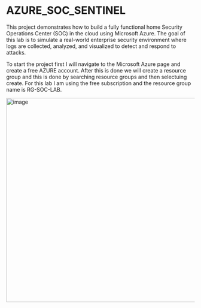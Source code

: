 # AZURE_SOC_SENTINEL
This project demonstrates how to build a fully functional home Security Operations Center (SOC) in the cloud using Microsoft Azure. The goal of this lab is to simulate a real-world enterprise security environment where logs are collected, analyzed, and visualized to detect and respond to attacks.

To start the project first I will navigate to the Microsoft Azure page and create a free AZURE account. After this is done we will create a resource group and this is done by searching resource groups and then selectuing create. For this lab I am using the free subscription and the resource group name is RG-SOC-LAB.

<img width="958" height="545" alt="image" src="https://github.com/user-attachments/assets/08a8ee3a-f100-4fbd-b06f-7a9a6bee77ca" />


